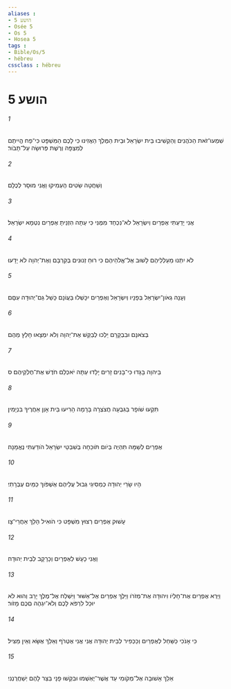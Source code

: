 ```yaml
---
aliases : 
- הושע 5
- Osée 5
- Os 5
- Hosea 5
tags : 
- Bible/Os/5
- hébreu
cssclass : hébreu
---
```


# הושע 5

###### 1
שִׁמְעוּ־זֹאת הַכֹּהֲנִים וְהַקְשִׁיבוּ בֵּית יִשְׂרָאֵל וּבֵית הַמֶּלֶךְ הַאֲזִינוּ כִּי לָכֶם הַמִּשְׁפָּט כִּי־פַח הֱיִיתֶם לְמִצְפָּה וְרֶשֶׁת פְּרוּשָׂה עַל־תָּבֹור׃
###### 2
וְשַׁחֲטָה שֵׂטִים הֶעְמִיקוּ וַאֲנִי מוּסָר לְכֻלָּם׃
###### 3
אֲנִי יָדַעְתִּי אֶפְרַיִם וְיִשְׂרָאֵל לֹא־נִכְחַד מִמֶּנִּי כִּי עַתָּה הִזְנֵיתָ אֶפְרַיִם נִטְמָא יִשְׂרָאֵל׃
###### 4
לֹא יִתְּנוּ מַעַלְלֵיהֶם לָשׁוּב אֶל־אֱלֹהֵיהֶם כִּי רוּחַ זְנוּנִים בְּקִרְבָּם וְאֶת־יְהוָה לֹא יָדָעוּ׃
###### 5
וְעָנָה גְאֹון־יִשְׂרָאֵל בְּפָנָיו וְיִשְׂרָאֵל וְאֶפְרַיִם יִכָּשְׁלוּ בַּעֲוֹנָם כָּשַׁל גַּם־יְהוּדָה עִםָּם׃
###### 6
בְּצֹאנָם וּבִבְקָרָם יֵלְכוּ לְבַקֵּשׁ אֶת־יְהוָה וְלֹא יִמְצָאוּ חָלַץ מֵהֶם׃
###### 7
בַּיהוָה בָּגָדוּ כִּי־בָנִים זָרִים יָלָדוּ עַתָּה יֹאכְלֵם חֹדֶשׁ אֶת־חֶלְקֵיהֶם׃ ס
###### 8
תִּקְעוּ שֹׁופָר בַּגִּבְעָה חֲצֹצְרָה בָּרָמָה הָרִיעוּ בֵּית אָוֶן אַחֲרֶיךָ בִּנְיָמִין׃
###### 9
אֶפְרַיִם לְשַׁמָּה תִהְיֶה בְּיֹום תֹּוכֵחָה בְּשִׁבְטֵי יִשְׂרָאֵל הֹודַעְתִּי נֶאֱמָנָה׃
###### 10
הָיוּ שָׂרֵי יְהוּדָה כְּמַסִּיגֵי גְּבוּל עֲלֵיהֶם אֶשְׁפֹּוךְ כַּמַּיִם עֶבְרָתִי׃
###### 11
עָשׁוּק אֶפְרַיִם רְצוּץ מִשְׁפָּט כִּי הֹואִיל הָלַךְ אַחֲרֵי־צָו׃
###### 12
וַאֲנִי כָעָשׁ לְאֶפְרָיִם וְכָרָקָב לְבֵית יְהוּדָה׃
###### 13
וַיַּרְא אֶפְרַיִם אֶת־חָלְיֹו וִיהוּדָה אֶת־מְזֹרֹו וַיֵּלֶךְ אֶפְרַיִם אֶל־אַשּׁוּר וַיִּשְׁלַח אֶל־מֶלֶךְ יָרֵב וְהוּא לֹא יוּכַל לִרְפֹּא לָכֶם וְלֹא־יִגְהֶה םִכֶּם מָזֹור׃
###### 14
כִּי אָנֹכִי כַשַּׁחַל לְאֶפְרַיִם וְכַכְּפִיר לְבֵית יְהוּדָה אֲנִי אֲנִי אֶטְרֹף וְאֵלֵךְ אֶשָּׂא וְאֵין מַצִּיל׃
###### 15
אֵלֵךְ אָשׁוּבָה אֶל־מְקֹומִי עַד אֲשֶׁר־יֶאְשְׁמוּ וּבִקְשׁוּ פָנָי בַּצַּר לָהֶם יְשַׁחֲרֻנְנִי׃
